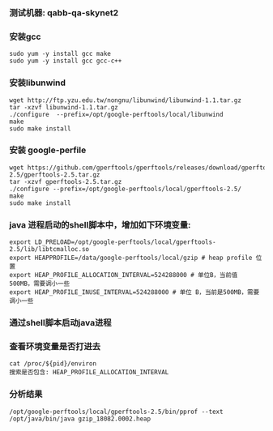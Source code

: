###	测试机器: qabb-qa-skynet2
###	安装gcc
	sudo yum -y install gcc make
	sudo yum -y install gcc gcc-c++
### 安装libunwind
	wget http://ftp.yzu.edu.tw/nongnu/libunwind/libunwind-1.1.tar.gz
	tar -xzvf libunwind-1.1.tar.gz
	./configure  --prefix=/opt/google-perftools/local/libunwind
	make
	sudo make install
### 安装 google-perfile
	wget https://github.com/gperftools/gperftools/releases/download/gperftools-2.5/gperftools-2.5.tar.gz
	tar -xzvf gperftools-2.5.tar.gz
	./configure --prefix=/opt/google-perftools/local/gperftools-2.5/
	make
	sudo make install
### java 进程启动的shell脚本中，增加如下环境变量:
	export LD_PRELOAD=/opt/google-perftools/local/gperftools-2.5/lib/libtcmalloc.so
	export HEAPPROFILE=/data/google-perftools/local/gzip # heap profile 位置
	export HEAP_PROFILE_ALLOCATION_INTERVAL=524288000 # 单位B，当前值 500MB，需要调小一些
	export HEAP_PROFILE_INUSE_INTERVAL=524288000 # 单位 B，当前是500MB，需要调小一些
### 通过shell脚本启动java进程
###	查看环境变量是否打进去
	cat /proc/${pid}/environ
	搜索是否包含: HEAP_PROFILE_ALLOCATION_INTERVAL
###	分析结果
	/opt/google-perftools/local/gperftools-2.5/bin/pprof --text /opt/java/bin/java gzip_18082.0002.heap
